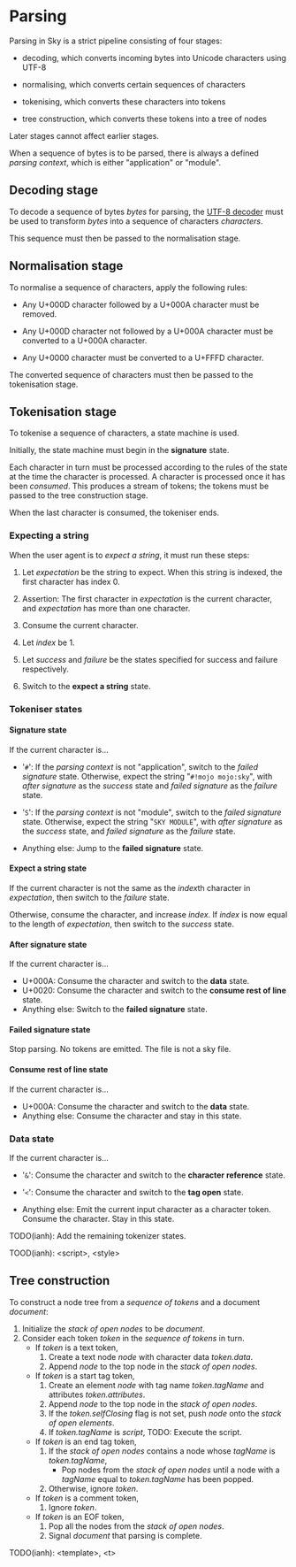 Parsing
=======

Parsing in Sky is a strict pipeline consisting of four stages:

- decoding, which converts incoming bytes into Unicode characters
  using UTF-8

- normalising, which converts certain sequences of characters

- tokenising, which converts these characters into tokens

- tree construction, which converts these tokens into a tree of nodes

Later stages cannot affect earlier stages.

When a sequence of bytes is to be parsed, there is always a defined
_parsing context_, which is either "application" or "module".


Decoding stage
--------------

To decode a sequence of bytes _bytes_ for parsing, the [UTF-8
decoder](https://encoding.spec.whatwg.org/#utf-8-decoder) must be used
to transform _bytes_ into a sequence of characters _characters_.

This sequence must then be passed to the normalisation stage.


Normalisation stage
-------------------

To normalise a sequence of characters, apply the following rules:

* Any U+000D character followed by a U+000A character must be removed.

* Any U+000D character not followed by a U+000A character must be
  converted to a U+000A character.

* Any U+0000 character must be converted to a U+FFFD character.

The converted sequence of characters must then be passed to the
tokenisation stage.


Tokenisation stage
------------------

To tokenise a sequence of characters, a state machine is used.

Initially, the state machine must begin in the **signature** state.

Each character in turn must be processed according to the rules of the
state at the time the character is processed. A character is processed
once it has been _consumed_. This produces a stream of tokens; the
tokens must be passed to the tree construction stage.

When the last character is consumed, the tokeniser ends.


### Expecting a string ###

When the user agent is to _expect a string_, it must run these steps:

1. Let _expectation_ be the string to expect. When this string is
   indexed, the first character has index 0.

2. Assertion: The first character in _expectation_ is the current
   character, and _expectation_ has more than one character.

3. Consume the current character.

4. Let _index_ be 1.

5. Let _success_ and _failure_ be the states specified for success and
   failure respectively.

6. Switch to the **expect a string** state.


### Tokeniser states ###

#### **Signature** state ####

If the current character is...

* '```#```': If the _parsing context_ is not "application", switch to
  the _failed signature_ state. Otherwise, expect the string
  "```#!mojo mojo:sky```", with _after signature_ as the _success_
  state and _failed signature_ as the _failure_ state.

* '```S```': If the _parsing context_ is not "module", switch to the
  _failed signature_ state. Otherwise, expect the string
  "```SKY MODULE```", with _after signature_ as the _success_ state,
  and _failed signature_ as the _failure_ state.

* Anything else: Jump to the **failed signature** state.


#### **Expect a string** state ####

If the current character is not the same as the <i>index</i>th character in
_expectation_, then switch to the _failure_ state.

Otherwise, consume the character, and increase _index_. If _index_ is
now equal to the length of _expectation_, then switch to the _success_
state.


#### **After signature** state ####

If the current character is...

* U+000A: Consume the character and switch to the **data** state.
* U+0020: Consume the character and switch to the **consume rest of
  line** state.
* Anything else: Switch to the **failed signature** state.


#### **Failed signature** state ####

Stop parsing. No tokens are emitted. The file is not a sky file.


#### **Consume rest of line** state ####

If the current character is...

* U+000A: Consume the character and switch to the **data** state.
* Anything else: Consume the character and stay in this state.


### Data state ###

If the current character is...

* '```&```': Consume the character and switch to the **character
  reference** state.

* '```<```': Consume the character and switch to the **tag open** state.

* Anything else: Emit the current input character as a character
  token. Consume the character. Stay in this state.


TODO(ianh): Add the remaining tokenizer states.

TOOD(ianh): &lt;script>, &lt;style>

Tree construction
-----------------

To construct a node tree from a _sequence of tokens_ and a document _document_:

1. Initialize the _stack of open nodes_ to be _document_.
2. Consider each token _token_ in the _sequence of tokens_ in turn.
   - If _token_ is a text token,
     1. Create a text node _node_ with character data _token.data_.
     2. Append _node_ to the top node in the _stack of open nodes_.
   - If _token_ is a start tag token,
     1. Create an element _node_ with tag name _token.tagName_ and attributes
        _token.attributes_.
     2. Append _node_ to the top node in the _stack of open nodes_.
     3. If the _token.selfClosing_ flag is not set, push _node_ onto the
        _stack of open elements_.
     4. If _token.tagName_ is _script_, TODO: Execute the script.
   - If _token_ is an end tag token,
     1. If the _stack of open nodes_ contains a node whose _tagName_ is
        _token.tagName_,
        - Pop nodes from the _stack of open nodes_ until a node with
          a _tagName_ equal to _token.tagName_ has been popped.
     2. Otherwise, ignore _token_.
   - If _token_ is a comment token,
     1. Ignore _token_.
   - If _token_ is an EOF token,
     1. Pop all the nodes from the _stack of open nodes_.
     2. Signal _document_ that parsing is complete.

TODO(ianh): &lt;template>, &lt;t>
